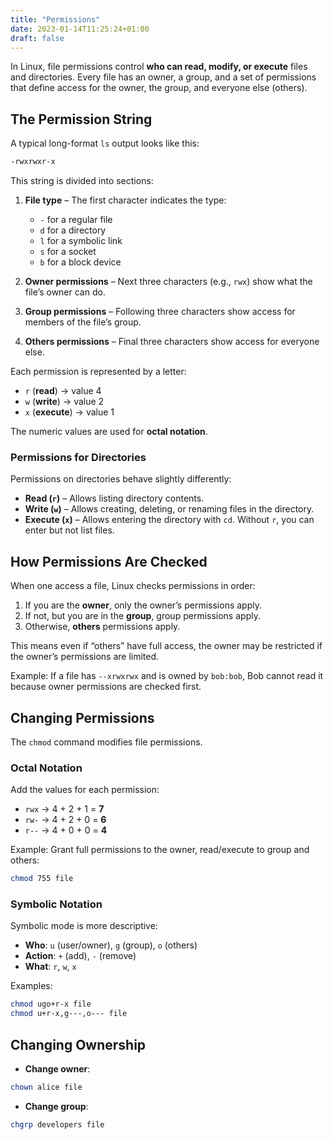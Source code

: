 ```yaml
---
title: "Permissions"
date: 2023-01-14T11:25:24+01:00
draft: false
---
```



In Linux, file permissions control **who can read, modify, or execute** files and directories. Every file has an owner, a group, and a set of permissions that define access for the owner, the group, and everyone else (others).

## The Permission String

A typical long-format `ls` output looks like this:

```bash
-rwxrwxr-x
```

This string is divided into sections:

1. **File type** – The first character indicates the type:

   * `-` for a regular file
   * `d` for a directory
   * `l` for a symbolic link
   * `s` for a socket
   * `b` for a block device

2. **Owner permissions** – Next three characters (e.g., `rwx`) show what the file’s owner can do.

3. **Group permissions** – Following three characters show access for members of the file’s group.

4. **Others permissions** – Final three characters show access for everyone else.

Each permission is represented by a letter:

* `r` (**read**) → value 4
* `w` (**write**) → value 2
* `x` (**execute**) → value 1

The numeric values are used for **octal notation**.

### Permissions for Directories

Permissions on directories behave slightly differently:

* **Read (`r`)** – Allows listing directory contents.
* **Write (`w`)** – Allows creating, deleting, or renaming files in the directory.
* **Execute (`x`)** – Allows entering the directory with `cd`. Without `r`, you can enter but not list files.

## How Permissions Are Checked

When one access a file, Linux checks permissions in order:

1. If you are the **owner**, only the owner’s permissions apply.
2. If not, but you are in the **group**, group permissions apply.
3. Otherwise, **others** permissions apply.

This means even if “others” have full access, the owner may be restricted if the owner’s permissions are limited.

Example:
If a file has `--xrwxrwx` and is owned by `bob:bob`, Bob cannot read it because owner permissions are checked first.

## Changing Permissions

The `chmod` command modifies file permissions.

### Octal Notation

Add the values for each permission:

* `rwx` → 4 + 2 + 1 = **7**
* `rw-` → 4 + 2 + 0 = **6**
* `r--` → 4 + 0 + 0 = **4**

Example: Grant full permissions to the owner, read/execute to group and others:

```bash
chmod 755 file
```

### Symbolic Notation

Symbolic mode is more descriptive:

* **Who**: `u` (user/owner), `g` (group), `o` (others)
* **Action**: `+` (add), `-` (remove)
* **What**: `r`, `w`, `x`

Examples:

```bash
chmod ugo+r-x file
chmod u+r-x,g---,o--- file
```

## Changing Ownership

* **Change owner**:

```bash
chown alice file
```

* **Change group**:

```bash
chgrp developers file
```
